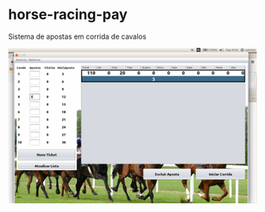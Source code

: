 # horse-racing-pay
Sistema de apostas em corrida de cavalos

<img src="https://raw.githubusercontent.com/victorluissantos/horse-racing-pay/master/Captura%20de%20tela%20de%202015-11-16%2018%3A56%3A38.png" />
